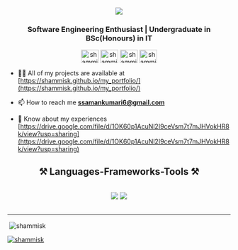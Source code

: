 
<h1 align="center">
    <img src="https://readme-typing-svg.herokuapp.com/?font=Righteous&size=35&center=true&vCenter=true&width=500&height=70&duration=4000&lines=Hi+There!+👋;+I'm+Shammi+Gamage!;" />
</h1>
<h3 align="center">Software Engineering Enthusiast | Undergraduate in BSc(Honours) in IT </h3>

<p align="center">
    <a href="https://linkedin.com/in/shammi gamage" target="blank"><img align="center" src="https://raw.githubusercontent.com/rahuldkjain/github-profile-readme-generator/master/src/images/icons/Social/linked-in-alt.svg" alt="shammi gamage" height="30" width="40" /></a>
    <a href="https://stackoverflow.com/users/shammi" target="blank"><img align="center" src="https://raw.githubusercontent.com/rahuldkjain/github-profile-readme-generator/master/src/images/icons/Social/stack-overflow.svg" alt="shammi" height="30" width="40" /></a>
    <a href="https://fb.com/shammi dodangoda" target="blank"><img align="center" src="https://raw.githubusercontent.com/rahuldkjain/github-profile-readme-generator/master/src/images/icons/Social/facebook.svg" alt="shammi dodangoda" height="30" width="40" /></a>
   <a href="https://shammid.com/" target="_blank"><img align="center" src="https://raw.githubusercontent.com/rahuldkjain/github-profile-readme-generator/master/src/images/icons/Social/blogger.svg" alt="shammi dodangoda" height="30" width="40" /></a>

</p>



- 👨‍💻 All of my projects are available at [https://shammisk.github.io/my_portfolio/](https://shammisk.github.io/my_portfolio/)

- 📫 How to reach me **ssamankumari6@gmail.com**

- 📄 Know about my experiences [https://drive.google.com/file/d/1OK60p1AcuNl2I9ceVsm7t7mJHVokHR8k/view?usp=sharing](https://drive.google.com/file/d/1OK60p1AcuNl2I9ceVsm7t7mJHVokHR8k/view?usp=sharing)
  <br/>

<h2 align="center">⚒️ Languages-Frameworks-Tools ⚒️</h2>
<br/>
<div align="center">
    <img src="https://skillicons.dev/icons?i=react,html,css,javascript,vscode,tailwind,bootstrap,git,github,figma," />
    <img src="https://skillicons.dev/icons?i=nodejs,npm,python,java,c,cs,cpp,express,mongodb,mysql,postman," /><br>
</div>

<br/>
<hr/>


<p>&nbsp;<img align="center" src="https://github-readme-stats.vercel.app/api?username=shammisk&show_icons=true&locale=en&theme=dark" alt="shammisk" /></p>




<p align="left"> <a href="https://github.com/ryo-ma/github-profile-trophy"><img src="https://github-profile-trophy.vercel.app/?username=shammisk" alt="shammisk" /></a> </p>


